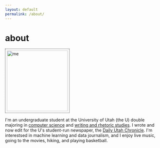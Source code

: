 ```yaml
---
layout: default
permalink: /about/
---
```

<div>
  <h1>about</h1>
  <img src="/assets/me.jpg" alt="me" width="200" height="200" class="center"
  style="border: 1px dotted black;
  padding: 5px">
  <p>I'm an undergraduate student at the University of Utah (the U) double majoring in <a href="https://www.cs.utah.edu/">computer science</a> and 
  <a href="https://writing.utah.edu/">writing and rhetoric studies</a>.
  I wrote and now edit for the U's student-run newspaper, the <a href="https://dailyutahchronicle.com/">Daily Utah Chronicle</a>.
  I'm interestsed in machine learning and data journalism, and I enjoy live music, going to the movies, hiking, and playing basketball.
  </p>
</div>
